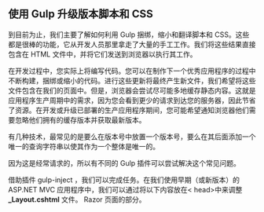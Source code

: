 ## 使用 Gulp 升级版本脚本和 CSS

到目前为止，我们主要了解如何利用 Gulp 捆绑，缩小和翻译脚本和 CSS。这些都是很棒的功能，它从开发人员那里拿走了大量的手工工作。我们将这些结果直接包含在 HTML 文件中，并将它们发送到浏览器以执行其工作。

在开发过程中，您实际上将编写代码。您可以在制作下一个优秀应用程序的过程中不断构建，捆绑或缩小的代码。进行这些更新将最终产生新文件，我们希望将这些文件包含在我们的页面中。但是，浏览器会尝试尽可能多地缓存静态内容。这就是应用程序生产周期中的需求，因为您会看到更少的请求到达您的服务器，因此节省了资源。在开发或升级已部署的生产应用程序期间，您可能希望通知浏览器他们需要忽略他们拥有的缓存版本并获取最新版本。

有几种技术，最常见的是要么在版本号中放置一个版本号，要么在其后面添加一个唯一的查询字符串以使其作为一个整体是唯一的。

因为这是经常请求的，所以有不同的 Gulp 插件可以尝试解决这个常见问题。

借助插件 gulp-inject ，我们可以完成任务。在我们使用早期（或新版本）的 ASP.NET MVC 应用程序中，我们可以通过将以下内容放在&lt; head&gt;中来调整 **_Layout.cshtml** 文件。 Razor 页面的部分。